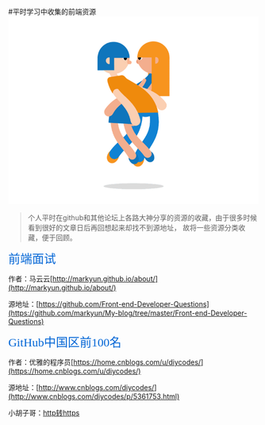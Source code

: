 #平时学习中收集的前端资源
![Alt text](https://github.com/HuRui-96/angularjs/blob/master/src/img/0.gif)
>个人平时在github和其他论坛上各路大神分享的资源的收藏，由于很多时候看到很好的文章日后再回想起来却找不到源地址，
故将一些资源分类收藏，便于回顾。

<font color=#0366d6 size=5 face="黑体">前端面试</font>

作者：马云云[http://markyun.github.io/about/](http://markyun.github.io/about/)

源地址：[https://github.com/Front-end-Developer-Questions](https://github.com/markyun/My-blog/tree/master/Front-end-Developer-Questions)

<font color=#0366d6 size=5 face="黑体">GitHub中国区前100名</font>

作者：优雅的程序员[https://home.cnblogs.com/u/diycodes/](https://home.cnblogs.com/u/diycodes/)

源地址：[http://www.cnblogs.com/diycodes/](http://www.cnblogs.com/diycodes/p/5361753.html)

小胡子哥：[http转https](http://www.cnblogs.com/hustskyking/p/upgrade-insecure-requests.html)



